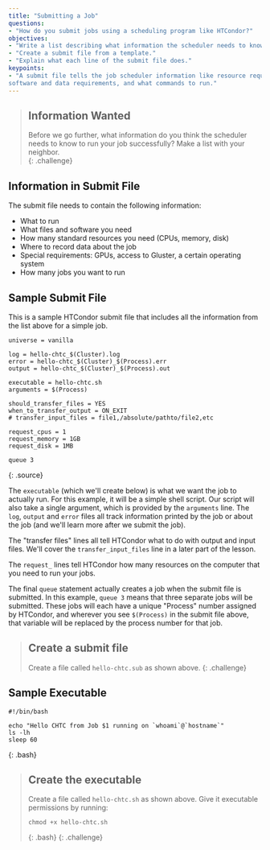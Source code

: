 ```yaml
---
title: "Submitting a Job"
questions: 
- "How do you submit jobs using a scheduling program like HTCondor?"
objectives:
- "Write a list describing what information the scheduler needs to know."  
- "Create a submit file from a template."
- "Explain what each line of the submit file does."  
keypoints:
- "A submit file tells the job scheduler information like resource requirements, 
software and data requirements, and what commands to run."
---
```


> ## Information Wanted
> 
> Before we go further, what information do you think the scheduler
> needs to know to run your job successfully?  Make a list with your 
> neighbor.  
{: .challenge}

## Information in Submit File

The submit file needs to contain the following information: 

* What to run
* What files and software you need
* How many standard resources you need (CPUs, memory, disk)
* Where to record data about the job
* Special requirements: GPUs, access to Gluster, a certain operating system
* How many jobs you want to run

## Sample Submit File

This is a sample HTCondor submit file that includes all the information 
from the list above for a simple job.  

~~~
universe = vanilla

log = hello-chtc_$(Cluster).log
error = hello-chtc_$(Cluster)_$(Process).err
output = hello-chtc_$(Cluster)_$(Process).out

executable = hello-chtc.sh
arguments = $(Process)

should_transfer_files = YES
when_to_transfer_output = ON_EXIT
# transfer_input_files = file1,/absolute/pathto/file2,etc

request_cpus = 1
request_memory = 1GB
request_disk = 1MB

queue 3
~~~
{: .source}

The `executable` (which we'll create below) is what we want the job to 
actually run.  For this example, it will be a simple shell script.  Our 
script will also take a single argument, which is provided by the `arguments` line. 
The `log`, `output` and `error` files all track information printed by the job or 
about the job (and we'll learn more after we submit the job).  

The "transfer files" lines all tell HTCondor what to do with output and input 
files.  We'll cover the `transfer_input_files` line in a later part of the lesson.  

The `request_` lines tell HTCondor how many resources on the computer that you 
need to run your jobs.  

The final `queue` statement actually creates a job when the submit file is 
submitted.  In this example, `queue 3` means that three separate jobs will be 
submitted.  These jobs will each have a unique "Process" number assigned by 
HTCondor, and wherever you see `$(Process)` in the submit file above, that 
variable will be replaced by the process number for that job.  

> ## Create a submit file
> 
> Create a file called `hello-chtc.sub` as shown above. 
{: .challenge}


## Sample Executable

~~~
#!/bin/bash

echo "Hello CHTC from Job $1 running on `whoami`@`hostname`"
ls -lh
sleep 60
~~~
{: .bash}

> ## Create the executable
> 
> Create a file called `hello-chtc.sh` as shown above.  Give it 
> executable permissions by running: 
> ~~~
> chmod +x hello-chtc.sh
> ~~~
> {: .bash}
{: .challenge}
